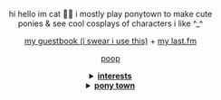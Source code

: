 <html>
  <body>
  <!-- idk if i have to do this but okay -->
  <p align="center">

  </p>

  <p align="center">
    hi hello im cat 🙋‍♀️ i mostly play ponytown to make cute
    <br>ponies & see cool cosplays of characters i like ^_^

  <p align="center">
  <a href="https://falsettos.atabook.org/">my guestbook (i swear i use this)</a> + <a href="https://www.last.fm/user/flowerofthesoul">my last.fm</a>

  <p align="center">
  <a href="https://www.tumblr.com/bylerworld/786699026716409856/i-asked-grok-i-asked-chatgpt-well-mike-wheeler?source=share">poop</a>
  </p>

  <details align="center">
  <summary><u><b>interests</b></u></summary>
    <p align="center">
      <br>
      unfortunately my main interest right now is stranger things. . 😓
      <br>im a huge byler truther && el fan !! el hopper you are 3 apples tall
      <br><br>
      i also really like tloz!! ive played sksw, botw, lahd, ph + read the
      <br>tp manga :D i plan on playing all of the games one day 😄
      <br><br>
      other things i like are musicals ( my favs are tbom, falsettos, & cabaret )
      <br>& poofesure's tomodachi life series!!! feel free to say hi if you like
      <br>any of theseeee,, id love to chat !! 
      <br><br>
      <img src="https://file.garden/ZFwqlyhvAk-Bo3Zk/true.png">
    </p>
</details>

<details align="center">
  <summary><u><b>pony town</b></u></summary>
    <p align="center">
      <br>
      okay hold on im too lazy to update this one rn. . ill actually update the pt part of my profile tomorrow lawlz
      <br><br>
      im off-tab 99% of the time, pleasepleaseplease send me a whisper
      <br>if you wanna chat with me though since it helps me see your
      <br>message & ill probably eventually respond if you use a whisp :3
      <br><br>
      send me a friend request if we're in the same fandom !! if youre
      <br>using a pony from a media i like ill most likely accept
      <br>your friend req lawl ^_<
      <br><br>
      ALSO I CANT ROLEPLAY SERIOUSLY FOR MY LIFE IM SORRY
      <br>im just a gal who was trained in unserious roleplay HAJHDAJHA
      <br>most i can do are a few jokes and lapras world domination im sorry </333
      <br><br>
      <br>
      <img src="https://i.pinimg.com/originals/ed/3e/0c/ed3e0cb2fd67e6f89cd56d6c23aa86e9.gif" width=340 height=200>
    </p>
</details>












  </body>
</html>
